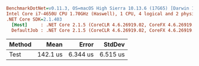 ``` ini

BenchmarkDotNet=v0.11.3, OS=macOS High Sierra 10.13.6 (17G65) [Darwin 17.7.0]
Intel Core i7-4650U CPU 1.70GHz (Haswell), 1 CPU, 4 logical and 2 physical cores
.NET Core SDK=2.1.403
  [Host]     : .NET Core 2.1.5 (CoreCLR 4.6.26919.02, CoreFX 4.6.26919.02), 64bit RyuJIT
  DefaultJob : .NET Core 2.1.5 (CoreCLR 4.6.26919.02, CoreFX 4.6.26919.02), 64bit RyuJIT


```
| Method |     Mean |    Error |   StdDev |
|------- |---------:|---------:|---------:|
|   Test | 142.1 us | 6.344 us | 6.515 us |
